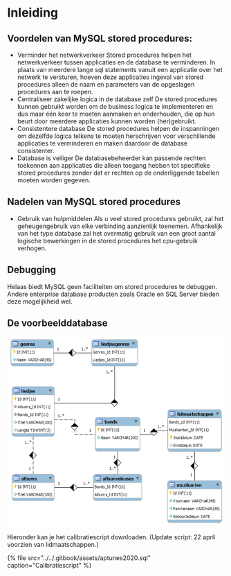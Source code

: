 # Inleiding

## Voordelen van MySQL stored procedures:

* Verminder het netwerkverkeer  Stored procedures helpen het netwerkverkeer tussen applicaties en de database te verminderen. In plaats van meerdere lange sql statements vanuit een applicatie over het netwerk te versturen, hoeven deze applicaties ingeval van stored procedures alleen de naam en parameters van de opgeslagen procedures aan te roepen.
* Centraliseer zakelijke logica in de database zelf De stored procedures kunnen gebruikt worden om de business logica te implementeren en dus maar één keer te moeten aanmaken en onderhouden, die op hun beurt door meerdere applicaties kunnen worden \(her\)gebruikt. 
* Consistentere database De stored procedures helpen de inspanningen om dezelfde logica telkens te moeten herschrijven voor verschillende applicaties te verminderen en maken daardoor de database consistenter.
* Database is veiliger  De databasebeheerder kan passende rechten toekennen aan applicaties die alleen toegang hebben tot specifieke stored procedures zonder dat er rechten op de onderliggende tabellen moeten worden gegeven.

## Nadelen van MySQL stored procedures 

* Gebruik van hulpmiddelen  Als u veel stored procedures gebruikt, zal het geheugengebruik van elke verbinding aanzienlijk toenemen. Afhankelijk van het type database zal het overmatig gebruik van een groot aantal logische bewerkingen in de stored procedures het cpu-gebruik verhogen.

## Debugging 

Helaas biedt MySQL geen faciliteiten om stored procedures te debuggen. Andere enterprise database producten zoals Oracle en SQL Server bieden deze mogelijkheid wel.

## De voorbeelddatabase

![](../../.gitbook/assets/aptunes_erd.png)

Hieronder kan je het calibratiescript downloaden. (Update script: 22 april voorzien van lidmaatschappen.)

{% file src="../../.gitbook/assets/aptunes2020.sql" caption="Calibratiescript" %}

